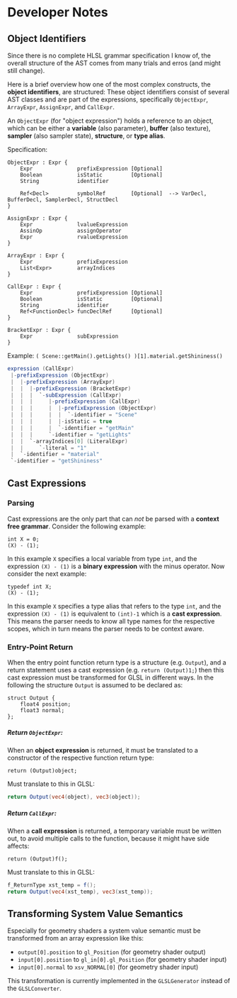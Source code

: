 
# Developer Notes #

Object Identifiers
------------------

Since there is no complete HLSL grammar specification I know of,
the overall structure of the AST comes from many trials and erros (and might still change).

Here is a brief overview how one of the most complex constructs, the **object identifiers**, are structured:
These object identifiers consist of several AST classes and are part of the expressions,
specifically `ObjectExpr`, `ArrayExpr`, `AssignExpr`, and `CallExpr`.

An `ObjectExpr` (for "object expression") holds a reference to an object, which can be
either a **variable** (also parameter), **buffer** (also texture), **sampler** (also sampler state),
**structure**, or **type alias**.

Specification:
```
ObjectExpr : Expr {
    Expr              prefixExpression [Optional]
    Boolean           isStatic         [Optional]
    String            identifier
    
    Ref<Decl>         symbolRef        [Optional]  --> VarDecl, BufferDecl, SamplerDecl, StructDecl
}

AssignExpr : Expr {
    Expr              lvalueExpression
    AssinOp           assignOperator
    Expr              rvalueExpression
}

ArrayExpr : Expr {
    Expr              prefixExpression
    List<Expr>        arrayIndices
}

CallExpr : Expr {
    Expr              prefixExpression [Optional]
    Boolean           isStatic         [Optional]
    String            identifier
    Ref<FunctionDecl> funcDeclRef      [Optional]
}

BracketExpr : Expr {
    Expr              subExpression
}
```

Example: `( Scene::getMain().getLights() )[1].material.getShininess()`
```cs
expression (CallExpr)
 |-prefixExpression (ObjectExpr)
 |  |-prefixExpression (ArrayExpr)
 |  |  |-prefixExpression (BracketExpr)
 |  |  |  `-subExpression (CallExpr)
 |  |  |     |-prefixExpression (CallExpr)
 |  |  |     |  |-prefixExpression (ObjectExpr)
 |  |  |     |  |  `-identifier = "Scene"
 |  |  |     |  |-isStatic = true
 |  |  |     |  `-identifier = "getMain"
 |  |  |     `-identifier = "getLights"
 |  |  `-arrayIndices[0] (LiteralExpr)
 |  |     `-literal = "1"
 |  `-identifier = "material"
 `-identifier = "getShininess"
```

Cast Expressions
----------------

### Parsing ###

Cast expressions are the only part that can *not* be parsed with a **context free grammar**.
Consider the following example:
```hlsl
int X = 0;
(X) - (1);
```
In this example `X` specifies a local variable from type `int`, and the expression `(X) - (1)` is a **binary expression**
with the minus operator. Now consider the next example:
```hlsl
typedef int X;
(X) - (1);
```
In this example `X` specifies a type alias that refers to the type `int`, and the expression `(X) - (1)` is
equivalent to `(int)-1` which is a **cast expression**. This means the parser needs to know all type names
for the respective scopes, which in turn means the parser needs to be context aware.

### Entry-Point Return ###

When the entry point function return type is a structure (e.g. `Output`), and a return statement uses a cast expression
(e.g. `return (Output)1;`) then this cast expression must be transformed for GLSL in different ways.
In the following the structure `Output` is assumed to be declared as:
```hlsl
struct Output {
    float4 position;
    float3 normal;
};
```

##### Return `ObjectExpr`: #####

When an **object expression** is returned, it must be translated to a constructor of the respective function return type:
```hlsl
return (Output)object;
```
Must translate to this in GLSL:
```glsl
return Output(vec4(object), vec3(object));
```

##### Return `CallExpr`: #####

When a **call expression** is returned, a temporary variable must be written out, to avoid multiple calls to the function,
because it might have side affects:
```hlsl
return (Output)f();
```
Must translate to this in GLSL:
```glsl
f_ReturnType xst_temp = f();
return Output(vec4(xst_temp), vec3(xst_temp));
```

Transforming System Value Semantics
-----------------------------------

Especially for geometry shaders a system value semantic must be transformed from an array expression like this:
* `output[0].position` to `gl_Position` (for geometry shader output)
* `input[0].position` to `gl_in[0].gl_Position` (for geometry shader input)
* `input[0].normal` to `xsv_NORMAL[0]` (for geometry shader input)

This transformation is currently implemented in the `GLSLGenerator` instead of the `GLSLConverter`.






